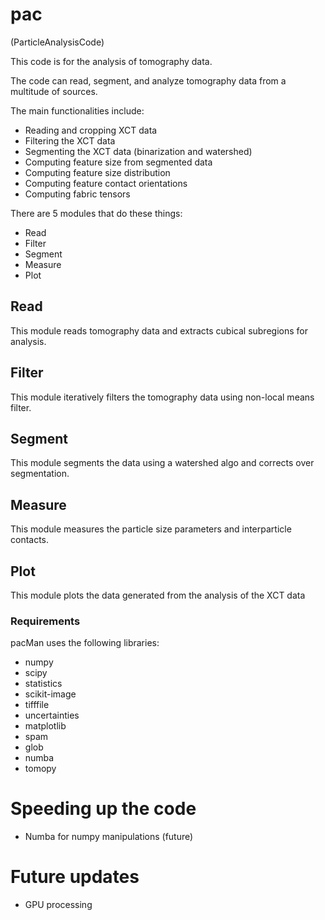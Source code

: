 # pac

(ParticleAnalysisCode)

This code is for the analysis of tomography data.

The code can read, segment, and analyze tomography data from a multitude of
sources.

The main functionalities include:
- Reading and cropping XCT data
- Filtering the XCT data
- Segmenting the XCT data (binarization and watershed)
- Computing feature size from segmented data
- Computing feature size distribution
- Computing feature contact orientations
- Computing fabric tensors

There are 5 modules that do these things:
- Read
- Filter
- Segment
- Measure
- Plot

## Read
This module reads tomography data and extracts cubical subregions for analysis.

## Filter
This module iteratively filters the tomography data using non-local means filter.

## Segment
This module segments the data using a watershed algo and corrects over segmentation.

## Measure
This module measures the particle size parameters and interparticle contacts.

## Plot
This module plots the data generated from the analysis of the XCT data

### Requirements
pacMan uses the following libraries:
- numpy
- scipy
- statistics
- scikit-image
- tifffile
- uncertainties
- matplotlib
- spam
- glob
- numba
- tomopy

# Speeding up the code
- Numba for numpy manipulations (future)


# Future updates
- GPU processing
